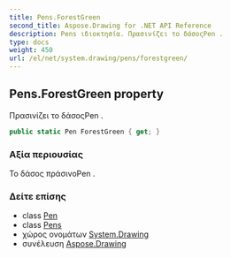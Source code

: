 ```yaml
---
title: Pens.ForestGreen
second_title: Aspose.Drawing for .NET API Reference
description: Pens ιδιοκτησία. Πρασινίζει το δάσοςPen .
type: docs
weight: 450
url: /el/net/system.drawing/pens/forestgreen/
---
```

## Pens.ForestGreen property

Πρασινίζει το δάσοςPen .

```csharp
public static Pen ForestGreen { get; }
```

### Αξία περιουσίας

Το δάσος πράσινοPen .

### Δείτε επίσης

* class [Pen](../../pen/)
* class [Pens](../)
* χώρος ονομάτων [System.Drawing](../../pens/)
* συνέλευση [Aspose.Drawing](../../../)


